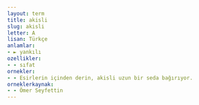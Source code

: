 ```yaml
---
layout: term
title: akisli
slug: akisli
letter: A
lisan: Türkçe
anlamlar:
- ► yankılı
ozellikler:
- - sıfat
ornekler:
- - Esirlerin içinden derin, akisli uzun bir seda bağırıyor.
orneklerkaynak:
- - Ömer Seyfettin
---
```

